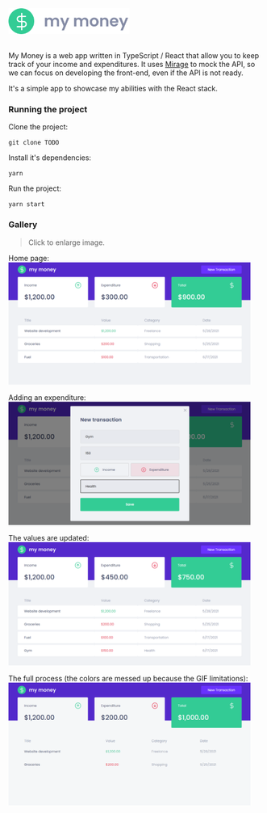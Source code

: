 <img src=".docs/logo-gray.svg" width="240">

<br>
<br>

My Money is a web app written in TypeScript / React that allow
you to keep track of your income and expenditures. It uses
[Mirage](https://miragejs.com/) to mock the API, so we
can focus on developing the front-end, even if the API is not
ready.

It's a simple app to showcase my abilities with the React stack.

### Running the project

Clone the project:
```shell
git clone TODO
```

Install it's dependencies:
```shell
yarn
```

Run the project:
```shell
yarn start
```

### Gallery

> Click to enlarge image.

Home page:  
<img src=".docs/mymoney2.png" width="480">

Adding an expenditure:  
<img src=".docs/mymoney3.png" width="480">

The values are updated:  
<img src=".docs/mymoney4.png" width="480">

The full process (the colors are messed up because the GIF limitations):  
<img src=".docs/mymoney1.gif" width="480">

